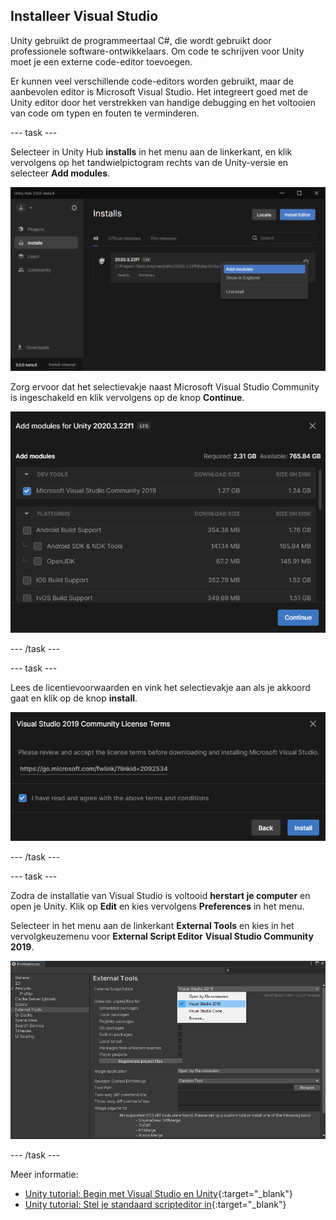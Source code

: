 ## Installeer Visual Studio

Unity gebruikt de programmeertaal C#, die wordt gebruikt door professionele software-ontwikkelaars. Om code te schrijven voor Unity moet je een externe code-editor toevoegen.

Er kunnen veel verschillende code-editors worden gebruikt, maar de aanbevolen editor is Microsoft Visual Studio. Het integreert goed met de Unity editor door het verstrekken van handige debugging en het voltooien van code om typen en fouten te verminderen.

--- task ---

Selecteer in Unity Hub **installs** in het menu aan de linkerkant, en klik vervolgens op het tandwielpictogram rechts van de Unity-versie en selecteer **Add modules**.

![Unity Hub wordt weergegeven met opties geselecteerd.](images/unity-add-modules.png)

Zorg ervoor dat het selectievakje naast Microsoft Visual Studio Community is ingeschakeld en klik vervolgens op de knop **Continue**.

![Unity Hub met een vinkje naast Visual Studio.](images/unity-install-vs.png)

--- /task ---

--- task ---

Lees de licentievoorwaarden en vink het selectievakje aan als je akkoord gaat en klik op de knop **install**.

![Licentieovereenkomst gecontroleerd voor Visual Studio.](images/unity-vs-license.png)

--- /task ---

--- task ---

Zodra de installatie van Visual Studio is voltooid **herstart je computer** en open je Unity. Klik op **Edit** en kies vervolgens **Preferences** in het menu.

Selecteer in het menu aan de linkerkant **External Tools** en kies in het vervolgkeuzemenu voor **External Script Editor** **Visual Studio Community 2019**.

![Preferences menu met Visual Studio gekozen als script editor.](images/unity-editor-select.png)

--- /task ---

Meer informatie:
+ [Unity tutorial: Begin met Visual Studio en Unity](https://learn.unity.com/tutorial/get-started-with-visual-studio-and-unity#){:target="_blank"}
+ [Unity tutorial: Stel je standaard scripteditor in](https://learn.unity.com/tutorial/set-your-default-script-editor-ide){:target="_blank"}